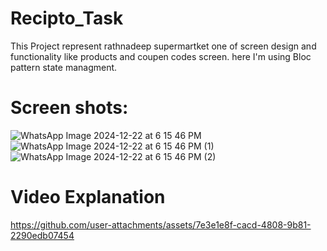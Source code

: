 # Recipto_Task

This Project represent rathnadeep supermartket one of screen design and functionality like products and coupen codes screen. here I'm using Bloc pattern state managment.


# Screen shots:

![WhatsApp Image 2024-12-22 at 6 15 46 PM](https://github.com/user-attachments/assets/8d4fbe16-c42f-4c09-8d42-244e50eaffaa)
![WhatsApp Image 2024-12-22 at 6 15 46 PM (1)](https://github.com/user-attachments/assets/ba638353-229a-4f01-8264-dccf95860cec)
![WhatsApp Image 2024-12-22 at 6 15 46 PM (2)](https://github.com/user-attachments/assets/a16048d6-1d2a-4745-90a1-df48019c1bb7)

# Video Explanation
https://github.com/user-attachments/assets/7e3e1e8f-cacd-4808-9b81-2290edb07454

